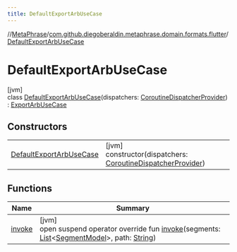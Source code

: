 ```yaml
---
title: DefaultExportArbUseCase
---
```

//[MetaPhrase](../../../index.html)/[com.github.diegoberaldin.metaphrase.domain.formats.flutter](../index.html)/[DefaultExportArbUseCase](index.html)



# DefaultExportArbUseCase



[jvm]\
class [DefaultExportArbUseCase](index.html)(dispatchers: [CoroutineDispatcherProvider](../../com.github.diegoberaldin.metaphrase.core.common.coroutines/-coroutine-dispatcher-provider/index.html)) : [ExportArbUseCase](../-export-arb-use-case/index.html)



## Constructors


| | |
|---|---|
| [DefaultExportArbUseCase](-default-export-arb-use-case.html) | [jvm]<br>constructor(dispatchers: [CoroutineDispatcherProvider](../../com.github.diegoberaldin.metaphrase.core.common.coroutines/-coroutine-dispatcher-provider/index.html)) |


## Functions


| Name | Summary |
|---|---|
| [invoke](invoke.html) | [jvm]<br>open suspend operator override fun [invoke](invoke.html)(segments: [List](https://kotlinlang.org/api/latest/jvm/stdlib/kotlin.collections/-list/index.html)&lt;[SegmentModel](../../com.github.diegoberaldin.metaphrase.domain.project.data/-segment-model/index.html)&gt;, path: [String](https://kotlinlang.org/api/latest/jvm/stdlib/kotlin/-string/index.html)) |

